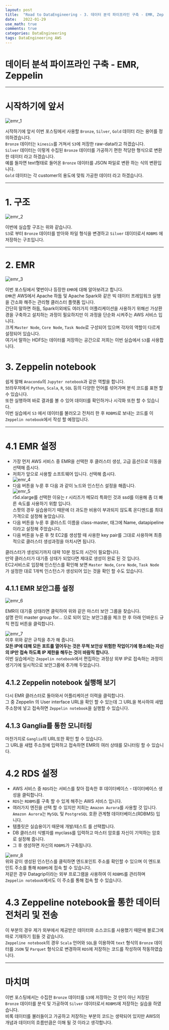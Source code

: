 ```yaml
---
layout: post
title:  "Road to DataEngineering - 3. 데이터 분석 파이프라인 구축 - EMR, Zeppelin"
date:   2022-01-29
use_math: true
comments: true
categories: DataEngineering 
tags: DataEngineering AWS 
---
```

# 데이터 분석 파이프라인 구축 - EMR, Zeppelin

---

# 시작하기에 앞서

![emr_1](/img/emr_1.png)

시작하기에 앞서 이번 포스팅에서 사용할 `Bronze`, `Silver`, `Gold` 데이터 라는 용어를 정의하겠습니다.  
`Bronze` 데이터는 `kinesis`를 거쳐서 `S3`에 저장한 raw-data라고 하겠습니다.  
`Silver` 데이터는 이렇게 수집된 `Bronze` 데이터를 가공하기 편한 적당한 형식으로 변환한 데이터 라고 하겠습니다.  
예를 들자면 text형태로 들어온 `Bronze` 데이터를 JSON 파일로 변환 하는 식의 변환입니다.  
`Gold` 데이터는 각 customer의 용도에 맞춰 가공한 데이터 라고 하겠습니다.  

---

# 1. 구조

![emr_2](/img/emr_2.png)

이번에 실습할 구조는 위와 같습니다.  
`S3`로 부터 `Bronze` 데이터를 받아와 파일 형식을 변경하고 `Silver` 데이터로서 `RDBMS` 에 저장하는 구조입니다.  

---

# 2. EMR

![emr_3](/img/emr_3.png)

이번 포스팅에서 몇번이나 등장한 `EMR`에 대해 알아보려고 합니다.  
`EMR`은 AWS에서 Apache 하둡 및 Apache Spark와 같은 빅 데이터 프레임워크 실행을 간소화 해주는 관리형 클러스터 플랫폼 입니다.  
간단히 말하면 하둡, Spark이외에도 여러가지 어플리케이션을 사용하기 위해선 가상환경을 구축하고 설치하는 과정이 필요하지만 이 과정을 단순화 시켜주는 AWS 서비스 입니다.  
크게 `Master Node`, `Core Node`, `Task Node`로 구성되어 있으며 각자의 역할이 다르게 설정되어 있습니다.  
여기서 말하는 HDFS는 데이터를 저장하는 공간으로 저희는 이번 실습에서 `S3`를 사용합니다.  

# 3. Zeppelin notebook

쉽게 말해 `Anaconda`의 `Jupyter notebook`과 같은 역할을 합니다.  
브라우저에서 `Python`, `Scala`, `R`, `SQL` 등의 다양한 언어를 섞어가며 분석 코드를 표현 할 수 있습니다.  
또한 실행하여 바로 결과를 볼 수 있어 데이터를 확인하거나 시각화 또한 할 수 있습니다.  
이번 실습에서 `S3` 에서 데이터를 불러오고 전처리 한 후 `RDBMS`로 보내는 코드를 이 `Zeppelin notebook`에서 작성 할 예정입니다.  

---

# 4.1 EMR 설정

* 가장 먼저 AWS 서비스 중 EMR을 선택한 후 클러스터 생성, 고급 옵션으로 이동을 선택해 줍시다.  
* 저희가 앞으로 사용할 소프트웨어 입니다. 선택해 줍시다.  
![emr_4](/img/emr_4.png)  
* 다음 버튼을 누룬 후 다음 과 같이 노드와 인스턴스 설정을 해줍니다.  
![emr_5](/img/emr_5.png)  
r5d.xlarge를 선택한 이유는 r 시리즈가 메모리 특화인 것과 ssd를 이용해 좀 더 빠른 속도를 사용하기 위함 입니다.  
스팟의 경우 실습용이기 때문에 더 과도한 비용이 부과되지 않도록 온디멘드를 최대 가격으로 설정해 놓았습니다.  
* 다음 버튼을 누룬 후 클러스트 이름을 class-master, 태그에 Name, datapipeline이라고 설정해 주었습니다.  
* 다음 버튼을 누룬 후 첫 EC2를 생성할 때 사용한 key pair를 그대로 사용하며 최종적으로 클러스터 생성과정을 마치시면 됩니다.  

클러스터가 생성되기까지 대략 10분 정도의 시간이 필요합니다.  
만약 클러스터가 대기중 상태가 되었다면 제대로 생성이 완료 된 것 입니다.  
EC2서비스로 입장해 인스턴스를 확인해 보면 `Master Node`, `Core Node`, `Task Node` 가 설정한 대로 1개씩 인스턴스가 생성되어 있는 것을 확인 할 수도 있습니다.  

## 4.1.1 EMR 보안그룹 설정

![emr_6](/img/emr_6.png)

EMR이 대기중 상태라면 클릭하여 위와 같은 마스터 보안 그룹을 찾습니다.  
설명 란이 master group for... 으로 되어 있는 보안그룹을 체크 한 후 아래 인바운드 규칙 편집 버튼을 클릭합니다.  

![emr_7](/img/emr_7.png)  
이후 위와 같은 규칙을 추가 해 줍니다.  
**모든 IP에 대해 모든 포트를 열어두는 것은 무척 보안상 위험한 작업이기에 평소에는 자신의 IP만 접속 하도록 IP 제한을 해두는 것이 바람직 합니다.**  
이번 실습에서는 `Zeppelin notebook`에서 편집하는 과정상 외부 IP로 접속하는 과정이 생기기에 일시적으로 보안그룹에 추가해 두었습니다.  

##  4.1.2 Zeppelin notebook 실행해 보기

다시 EMR 클러스터로 돌아와서 어플리케이션 이력을 클릭합니다.  
그 중 Zeppelin 의 User interface URL을 확인 할 수 있는데 그 URL을 복사하여 새탭 주소창에 넣고 접속하면 `Zeppelin notebook`을 실행할 수 있습니다.  

## 4.1.3 Ganglia를 통한 모니터링

마찬가지로 `Ganglia`의 URL또한 확인 할 수 있습니다.  
그 URL을 새탭 주소창에 입력하고 접속하면 EMR의 여러 상태를 모니터링 할 수 있습니다.  

# 4.2 RDS 설정

* AWS 서비스 중 `RDS`라는 서비스를 찾아 접속한 후 데이터베이스 - 데이터베이스 생성을 클릭합니다.  
* `RDS`는 `RDBMS`를 구축 할 수 있게 해주는 AWS 서비스 입니다.  
* 여러가지 엔진을 선택 할 수 있지만 저희는 `Amazon Aurora`를 사용할 것 입니다.  
`Amazon Aurora`는 `MySQL` 및 `PostgreSQL` 호환 관계형 데이터베이스(RDBMS) 입니다.  
* 템플릿은 실습용이기 때문에 개발/테스트 를 선택합니다.  
* DB 클러스터 식별자를 myclass를 입력하고 마스터 암호를 자신이 기억하는 암호로 설정해 줍니다.  
* 그 후 생성하면 자신의 `RDBMS`가 구축됩니다.  

![emr_8](/img/emr_8.png)  
위와 같이 생성된 인스턴스를 클릭하면 엔드포인트 주소를 확인할 수 있으며 이 엔드포인트 주소를 통해 `RDBMS`에 접속 할 수 있습니다.  
저같은 경우 Datagrip이라는 외부 프로그램을 사용하여 이 `RDBMS`를 관리하며 `Zeppelin notebook`에서도 이 주소를 통해 접속 할 수 있습니다.  

# 4.3 Zeppeline notebook을 통한 데이터 전처리 및 전송

이 부분의 경우 제가 외부에서 제공받은 데이터와 소스코드를 사용했기 때문에 블로그에 따로 기재하기 힘들 것 같습니다.  
`Zeppeline notebook`의 경우 `Scala` 언어와 `SQL`을 이용하여 `text` 형식의 `Bronze` 데이터를 `JSON` 및 `Parquet` 형식으로 변경하여 `RDS`에 저장하는 코드를 작성하여 작동하였습니다.  

---

# 마치며
이번 포스팅에서는 수집한 `Bronze` 데이터를 `S3`에 저장하는 것 만이 아닌 저장된 `Bronze` 데이터를 분석 및 가공하여 `Silver` 데이터로서 `RDBMS`에 저장하는 실습을 하였습니다.  
비록 데이터를 불러들이고 가공하고 저장하는 부분의 코드는 생략되어 있지만 AWS의 개념과 데이터의 흐름만큼은 이해 될 것 이라고 생각합니다.